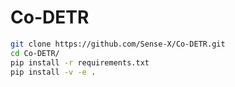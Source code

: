 # Co-DETR

```bash
git clone https://github.com/Sense-X/Co-DETR.git
cd Co-DETR/
pip install -r requirements.txt 
pip install -v -e .
```
